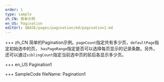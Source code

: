 ```yaml
--- 
order: 1
type: sample
zh_CN: 简单示例
en_US: Pagination
editUrl: $BASE/pages/pagination/md/pagination1.md
---
```


+++ zh_CN
简单的Pagination示例。<Code>pageCount</Code>指定共有多少页，<Code>defaultPage</Code>指定初始选中的页，
<Code>hasPageRange</Code>指定是否可以选择每页显示的记录条数。另外，还可以通过<Code>siblingCount</Code>指定当前选中页的前后各显示多少页。

+++ en_US
Pagination1

+++ SampleCode
fileName: Pagination1
